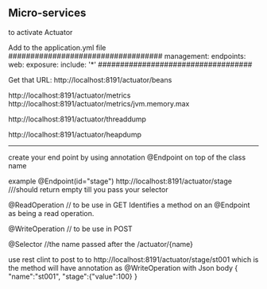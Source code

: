 

## Micro-services

to activate Actuator

Add to the application.yml file
###################################
management:
  endpoints:
    web:
      exposure:
        include: '*'
###################################

Get that URL:
http://localhost:8191/actuator/beans

http://localhost:8191/actuator/metrics
http://localhost:8191/actuator/metrics/jvm.memory.max

http://localhost:8191/actuator/threaddump

http://localhost:8191/actuator/heapdump

----
create your end point by using annotation @Endpoint on top of the class name

example
@Endpoint(id="stage")
http://localhost:8191/actuator/stage ///should return empty till you pass your selector 

@ReadOperation // to be use in GET
Identifies a method on an @Endpoint as being a read operation.

@WriteOperation // to be use in POST


@Selector //the name passed after the /actuator/{name}



use rest clint to post to to
http://localhost:8191/actuator/stage/st001
which is the method will have annotation as
@WriteOperation
with Json body
{
	"name":"st001",
	"stage":{"value":100}
}
